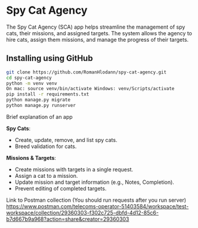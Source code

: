 # Spy Cat Agency
The Spy Cat Agency (SCA) app helps streamline the management of spy cats, their missions, and assigned targets. 
The system allows the agency to hire cats, assign them missions, and manage the progress of their targets.

## Installing using GitHub
    
```bash
git clone https://github.com/RomanHlodann/spy-cat-agency.git
cd spy-cat-agency
python -m venv venv
On mac: source venv/bin/activate Windows: venv/Scripts/activate
pip install -r requirements.txt
python manage.py migrate
python manage.py runserver
```

Brief explanation of an app

**Spy Cats**:
- Create, update, remove, and list spy cats.
- Breed validation for cats.

**Missions & Targets**:
- Create missions with targets in a single request.
- Assign a cat to a mission.
- Update mission and target information (e.g., Notes, Completion).
- Prevent editing of completed targets.


Link to Postman collection (You should run requests after you run server)
https://www.postman.com/telecoms-operator-51403584/workspace/test-workspace/collection/29360303-f302c725-dbfd-4d12-85c6-b7d667b9a968?action=share&creator=29360303
